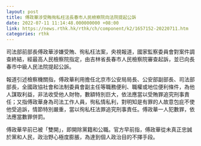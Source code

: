 ```yaml
---
layout: post
title: 傅政華涉受賄徇私枉法長春市人民檢察院向法院提起公訴
date: 2022-07-11 11:14:48.000000000 +08:00
link: https://news.rthk.hk/rthk/ch/component/k2/1657152-20220711.htm
categories: rthk
---
```


司法部前部長傅政華涉嫌受賄、徇私枉法案，央視報道，國家監察委員會對案件調查終結，經最高人民檢察院指定，由吉林省長春市人民檢察院審查起訴，並已向長春市中級人民法院提起公訴。

報道引述檢察機關指，傅政華利用擔任北京市公安局局長、公安部副部長、司法部部長，全國政協社會和法制委員會副主任等職務便利、職權或地位便利條件，為他人謀取利益，非法收受他人財物，數額特別巨大，依法應當以受賄罪追究刑事責任；又指傅政華身為司法工作人員，徇私情私利，對明知是有罪的人故意包庇不使他受追訴，情節特別嚴重，當以徇私枉法罪追究刑事責任。傅政華一人犯數罪，依法應當數罪併罰。

傅政華早前已被「雙開」，即開除黨籍和公職。官方早前指，傅政華從未真正忠誠於黨和人民，政治野心極度膨脹，為達到個人政治目的不擇手段。
